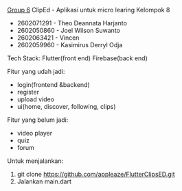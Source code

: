 [Group 6](https://github.com/appleaze/FlutterClipsED/assets/151055240/fea27c74-b378-407b-9913-ec8274d55ea2)
ClipEd - Aplikasi untuk micro learing
Kelompok 8
- 2602071291 - Theo Deannata Harjanto
- 2602050860 - Joel Wilson Suwanto
- 2602063421 - Vincen
- 2602059960 - Kasimirus Derryl Odja

  
Tech Stack:
Flutter(front end)
Firebase(back end)

Fitur yang udah jadi:
 - login(frontend &backend)
 - register
 - upload video
 - ui(home, discover, following, clips)

Fitur yang belum jadi:
- video player
- quiz
- forum


Untuk menjalankan:
1. git clone https://github.com/appleaze/FlutterClipsED.git
2. Jalankan main.dart





